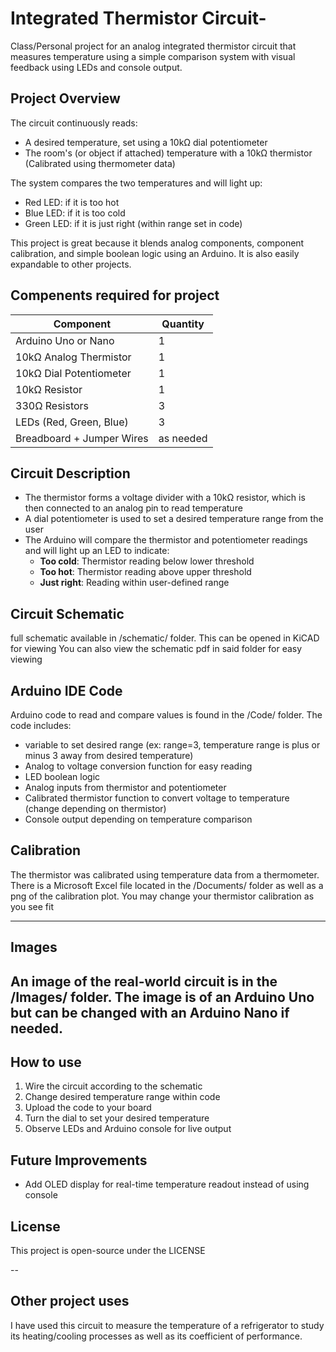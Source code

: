 # Integrated Thermistor Circuit-
Class/Personal project for an analog integrated thermistor circuit that measures temperature using a simple comparison system with visual feedback using LEDs and console output. 


## Project Overview 

The circuit continuously reads:
- A desired temperature, set using a 10kΩ dial potentiometer
- The room's (or object if attached) temperature with a 10kΩ thermistor (Calibrated using thermometer data)

The system compares the two temperatures and will light up:
- Red LED: if it is too hot
- Blue LED: if it is too cold
- Green LED: if it is just right (within range set in code)

This project is great because it blends analog components, component calibration, and simple boolean logic using an Arduino. It is also easily expandable to other projects. 

## Compenents required for project

| Component                      | Quantity |
|-------------------------------|----------|
| Arduino Uno or Nano           | 1        |
| 10kΩ Analog Thermistor        | 1        |
| 10kΩ Dial Potentiometer       | 1        |
| 10kΩ Resistor                 | 1        |
| 330Ω Resistors                | 3        |
| LEDs (Red, Green, Blue)       | 3        |
| Breadboard + Jumper Wires     | as needed |


## Circuit Description 

- The thermistor forms a voltage divider with a 10kΩ resistor, which is then connected to an analog pin to read temperature
- A dial potentiometer is used to set a desired temperature range from the user 
- The Arduino will compare the thermistor and potentiometer readings and will light up an LED to indicate:
  - **Too cold**: Thermistor reading below lower threshold
  - **Too hot**: Thermistor reading above upper threshold
  - **Just right**: Reading within user-defined range

## Circuit Schematic 

full schematic available in /schematic/ folder. 
This can be opened in KiCAD for viewing
You can also view the schematic pdf in said folder for easy viewing 


## Arduino IDE Code 

Arduino code to read and compare values is found in the /Code/ folder.
The code includes:
- variable to set desired range (ex: range=3, temperature range is plus or minus 3 away from desired temperature)
- Analog to voltage conversion function for easy reading
- LED boolean logic
- Analog inputs from thermistor and potentiometer
- Calibrated thermistor function to convert voltage to temperature (change depending on thermistor)
- Console output depending on temperature comparison


## Calibration 
The thermistor was calibrated using temperature data from a thermometer.  
There is a Microsoft Excel file located in the /Documents/ folder as well as a png of the calibration plot. 
You may change your thermistor calibration as you see fit

---

## Images
An image of the real-world circuit is in the /Images/ folder. The image is of an Arduino Uno but can be changed with an Arduino Nano if needed. 
---

## How to use 
1. Wire the circuit according to the schematic
2. Change desired temperature range within code 
3. Upload the code to your board
4. Turn the dial to set your desired temperature 
5. Observe LEDs and Arduino console for live output


## Future Improvements
- Add OLED display for real-time temperature readout instead of using console
  
## License
This project is open-source under the LICENSE

-- 

## Other project uses
I have used this circuit to measure the temperature of a refrigerator to study its heating/cooling processes as well as its coefficient of performance. 

